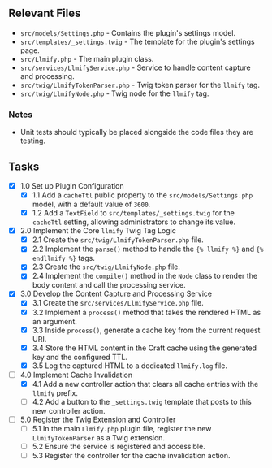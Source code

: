 ## Relevant Files

- `src/models/Settings.php` - Contains the plugin's settings model.
- `src/templates/_settings.twig` - The template for the plugin's settings page.
- `src/Llmify.php` - The main plugin class.
- `src/services/LlmifyService.php` - Service to handle content capture and processing.
- `src/twig/LlmifyTokenParser.php` - Twig token parser for the `llmify` tag.
- `src/twig/LlmifyNode.php` - Twig node for the `llmify` tag.

### Notes

- Unit tests should typically be placed alongside the code files they are testing.

## Tasks

- [x] 1.0 Set up Plugin Configuration
  - [x] 1.1 Add a `cacheTtl` public property to the `src/models/Settings.php` model, with a default value of `3600`.
  - [x] 1.2 Add a `TextField` to `src/templates/_settings.twig` for the `cacheTtl` setting, allowing administrators to change its value.
- [x] 2.0 Implement the Core `llmify` Twig Tag Logic
  - [x] 2.1 Create the `src/twig/LlmifyTokenParser.php` file.
  - [x] 2.2 Implement the `parse()` method to handle the `{% llmify %}` and `{% endllmify %}` tags.
  - [x] 2.3 Create the `src/twig/LlmifyNode.php` file.
  - [x] 2.4 Implement the `compile()` method in the `Node` class to render the body content and call the processing service.
- [x] 3.0 Develop the Content Capture and Processing Service
  - [x] 3.1 Create the `src/services/LlmifyService.php` file.
  - [x] 3.2 Implement a `process()` method that takes the rendered HTML as an argument.
  - [x] 3.3 Inside `process()`, generate a cache key from the current request URI.
  - [x] 3.4 Store the HTML content in the Craft cache using the generated key and the configured TTL.
  - [x] 3.5 Log the captured HTML to a dedicated `llmify.log` file.
- [ ] 4.0 Implement Cache Invalidation
  - [x] 4.1 Add a new controller action that clears all cache entries with the `llmify` prefix.
  - [ ] 4.2 Add a button to the `_settings.twig` template that posts to this new controller action.
- [ ] 5.0 Register the Twig Extension and Controller
  - [ ] 5.1 In the main `Llmify.php` plugin file, register the new `LlmifyTokenParser` as a Twig extension.
  - [ ] 5.2 Ensure the service is registered and accessible.
  - [ ] 5.3 Register the controller for the cache invalidation action.
